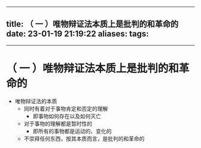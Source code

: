 
---
title: （ 一 ）唯物辩证法本质上是批判的和革命的
date:  23-01-19 21:19:22
aliases: 
tags: 
- 
---

# （ 一 ）唯物辩证法本质上是批判的和革命的

- 唯物辩证法的本质
	- 同时有着对于事物肯定和否定的理解
		- 即事物如何存在以及如何灭亡
	- 对于事物的理解都是暂时性的
		- 即所有的事物都是运动的、变化的
	- 不崇拜任何东西，按其本质而言，是批判的和革命的
